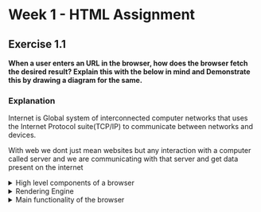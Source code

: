 
# Week 1 - HTML Assignment

## Exercise 1.1
**When a user enters an URL in the browser, how does the browser fetch the desired result? Explain this with the below in mind and Demonstrate this by drawing a diagram for the same.**

### Explanation

Internet is Global system of interconnected computer networks that uses the 
Internet Protocol suite(TCP/IP) to communicate between networks and devices.

With web we dont just mean websites but any interaction with a computer called
server and we are communicating with that server and get data present on the internet 


<details>
    <summary>High level components of a browser</summary>

    1. User Interface
    2. Browser engine (Server <-> Rendering engine)
    3. Rendering engine (HTML, CSS -> Webpage)
    4. JS interpreter
    5. Network (Server -> Browser engine)
    6. Data storage (cookies and local storage)

[![Componentsbrowser-comp-1.png](https://i.postimg.cc/rmqLT7bB/Componentsbrowser-comp-1.png)](https://postimg.cc/TyNsqNT0)

</details>


<details>
    <summary>Rendering Engine</summary>

[![Funnelrender-engine.png](https://i.postimg.cc/QMh06DvW/Funnelrender-engine.png)](https://postimg.cc/nXS4zyFH)

<p>
    Rendering Engine reads HTML and constructs a DOM content tree made up of DOM nodes. Nodes can be images, text blocks, buttons, lists, etc. Render engine gets data from a server of the network. With the styling components (CSS), a new rendered tree called CSSOM is formed. Then DOM tree and CSSOM tree forms a render tree and it goes through a layout process where each node is positioned on the screen with coordinates. The rendered tree is then traversed with each node painted using the UI backend layer. When the parsing process is finished the browser will mark the document as interactive and allow us(the user) to interact with the nodes on the page.
</p>

[![render-tree.jpg](https://i.postimg.cc/T2ZdK2yx/render-tree.jpg)](https://postimg.cc/kDv3ZmFY)

<p>
    Different browsers use different render engines. Like Chrome and Opera uses Blink and Firefox uses Gecko.
</p>

Rendering Process:

1. Process HTML markup and build a DOM tree
2. Process CSS markup and build the CSSOM tree
3. Combine DOM and CSSOM into a render tree
4. Run layout on display of the render tree to compute the geometry of each node
5. Paint the individual nodes on the screen.


</details>


<details>
    <summary>Main functionality of the browser</summary>

<p>
    Let's take the most common scenario that we are visiting a web page like youtube.com. So we open up our browser and enter https://www.youtube.com. Now on the backend side, any website needs to be stored somewhere from where anyone could access them with some URL links. So the data center servers works as a storage centers. Now when ever we request youtube.com, server returns some UI files (HTML, CSS, JS) and some client side processing files (JS) to your browser(client). Because browser in the end is just an interpreter which gets some source code and it can display it on the screen.
</p>

<p>
    But now the question is how does the servers know what data or web page are we requesting. So here is where DNS and IP addresses plays a role. Every webpage has its address, more commonly known as IP address. This IP address points to a location in the network at a server. So to get this address, our browser contacts a DNS (Domain Name System) server. DNS is like a huge dictionary and has key-value pairs. Key as the domain name or URL and value as an IP address. On request from the browser, this IP address is returned to the browser.
</p>

<p>
    Now the browser goes to server with this IP address via our router and TCP/IP (Trasmission Control Protocol/Internet Protocol). And how so ever the website is developed, processes takes place in server side and the resultant files are returned to the browser. If the website has dynamic approaches, then an end-to-end encrypted connection is formed between client side and server side with https(Hypertext Transfer Protocol Secure).
</p>

Browsing Process:

1. Browser reuest DNS server for URLs' IP address
2. DNS returns browser an IP address
3. Browser requests network/server for files present on IP address
4. Server returns browser with the HTML, CSS and JS files
5. Rendering engine and JS interpreter displays webpage on the display area of browser

[![Componentsbrowser-func.png](https://i.postimg.cc/9FnQcFcy/Componentsbrowser-func.png)](https://postimg.cc/hfVBrnzG)

<p>
    Lets take a deeper look into involved techs and what source code does a broswer gets from a server. Browser gets a combination of HTML CSS and JS. These are the three technologies involved into getting the screen what we see. HTML (Hypertext Markup Language) and it gives a web page a skeleton and is written in a standardized tags representing different components of a website. Like header, footer, images, sections, etc. Css (Cascading Style Sheet) gives the styles/looks to a webpage like colors, animations, margin, padding, etc. And then comes JS (JavaScript) which brings in all the logic to the UI and all the dynamic mobility of code. For eg. events like onclick drop-downs, generating product cards on e-commerce webpages, etc. Now if the page is generated dynamically on the server side, then there need to be some code that runs on the server side. This is done by the techs like NodeJs, PHP, etc. There are some frameworks like ReactJs, VueJs, AngularJs, which makes parsing incoming requests easier and we get a finished parsed data. There are also some new techs for real time communication where we dont have request-response but server actively push a new message to the client so client never sent a request but gets new data anyways through a tech named WebSockets.
</p>


</details>